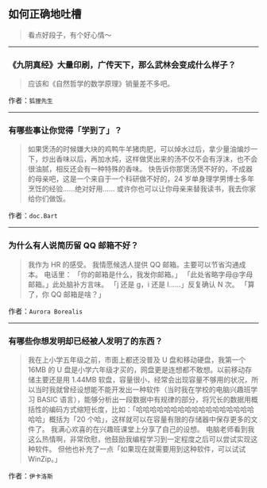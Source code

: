 ## 如何正确地吐槽

> 看点好段子，有个好心情～


 
---

### 《九阴真经》大量印刷，广传天下，那么武林会变成什么样子？

> 应该和《自然哲学的数学原理》销量差不多吧。


作者：`狐狸先生`

---

### 有哪些事让你觉得「学到了」？

> 如果煲汤的时候嫌大块的鸡鸭牛羊猪肉肥，可以焯水过后，拿少量油煸炒一下，炒出香味以后，再加水炖，这样做煲出来的汤不仅不会有浮沫，也不会很油腻，相反还会有一种特殊的香味。
> 快告诉你那煲汤煲不好的，不成器的母亲吧，这是一个来自于一个科研做不好的，24 岁单身理学男博士多年烹饪的经验……绝对好用……
> 或许你也可以让你母亲来替我读书，我去你家给你们做饭。


作者：`doc.Bart`

---

### 为什么有人说简历留 QQ 邮箱不好？

> 我作为 HR 的感受。
> 我情愿候选人提供 QQ 邮箱。主要可以节省沟通成本。
> 电话里：
> 「你的邮箱是什么，我发你邮箱。」
> 「此处省略字母@字母邮箱。」此处脑补方言味。
> 「j 还是 g，i 还是 l……」反复确认 N 次。
> 「算了，你 QQ 邮箱是啥？」


作者：`Aurora Borealis`

---

### 有哪些你想发明却已经被人发明了的东西？

> 我在上小学五年级之前，市面上都还没普及 U 盘和移动硬盘，我第一个 16MB 的 U 盘是小学六年级才买的，网盘更是连想都不敢想。以前移动存储主要还是用 1.44MB 软盘，容量很小，经常会出现容量不够用的状况，所以当时我就曾经设想能不能开发出一种软件（当时我在学校的电脑兴趣班学习 BASIC 语言），能够分析出一段数据中有规律的部分，将冗长的数据用概括性的编码方式缩短长度，比如：「哈哈哈哈哈哈哈哈哈哈哈哈哈哈哈哈哈哈哈」概括为「20 个哈」，这样就可以在容量有限的存储器中保存更多的文件了。
> 我满心欢喜的在兴趣班课堂上分享了自己的设想。
> 电脑老师看到我这么热情啊，非常欣慰，他鼓励我编程学习到一定程度之后可以尝试实现这种软件。
> 但他也补充了一点「如果现在就需要用到这种软件，可以试试 WinZip。」


作者：`伊卡洛斯`